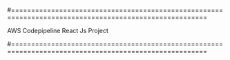 #=======================================================================================================

AWS Codepipeline React Js Project

#=======================================================================================================

